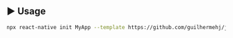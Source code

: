 ## :arrow_forward: Usage

```sh
npx react-native init MyApp --template https://github.com/guilhermehj/jag-rn-ts-template.git
```
